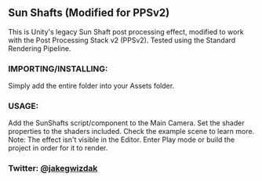 ## Sun Shafts (Modified for PPSv2)

This is Unity's legacy Sun Shaft post processing effect, modified to work with the Post Processing Stack v2 (PPSv2). Tested using the Standard Rendering Pipeline.

### IMPORTING/INSTALLING:

Simply add the entire folder into your Assets folder.

### USAGE:

Add the SunShafts script/component to the Main Camera. Set the shader properties to the shaders included. Check the example scene to learn more. Note: The effect isn't visible in the Editor. Enter Play mode or build the project in order for it to render.

### Twitter: [@jakegwizdak](https://twitter.com/JakeGwizdak)
